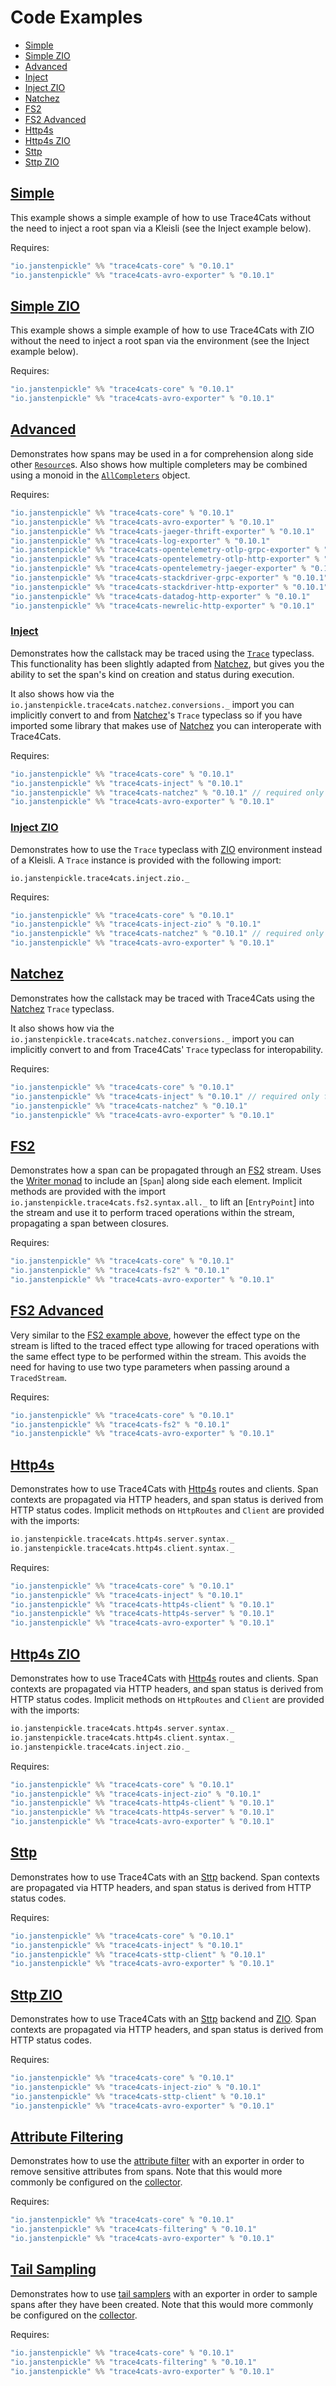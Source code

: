 # Code Examples

 * [Simple](#simple)
 * [Simple ZIO](#simple-zio)
 * [Advanced](#advanced)
 * [Inject](#inject)
 * [Inject ZIO](#inject-zio)
 * [Natchez](#natchez)
 * [FS2](#fs2)
 * [FS2 Advanced](#fs2-advanced)
 * [Http4s](#http4s)
 * [Http4s ZIO](#http4s-zio)
 * [Sttp](#http4s)
 * [Sttp ZIO](#http4s-zio)

## [Simple](../modules/example/src/main/scala/io/janstenpickle/trace4cats/example/SimpleExample.scala)

This example shows a simple example of how to use Trace4Cats without the need to
inject a root span via a Kleisli (see the Inject example below).

Requires:

```scala
"io.janstenpickle" %% "trace4cats-core" % "0.10.1"
"io.janstenpickle" %% "trace4cats-avro-exporter" % "0.10.1"

```

## [Simple ZIO](../modules/example/src/main/scala/io/janstenpickle/trace4cats/example/SimpleZioExample.scala)

This example shows a simple example of how to use Trace4Cats with ZIO without the need to
inject a root span via the environment (see the Inject example below).

Requires:

```scala
"io.janstenpickle" %% "trace4cats-core" % "0.10.1"
"io.janstenpickle" %% "trace4cats-avro-exporter" % "0.10.1"

```

## [Advanced](../modules/example/src/main/scala/io/janstenpickle/trace4cats/example/AdvancedExample.scala)

Demonstrates how spans may be used in a for comprehension along side other [`Resource`]s.
Also shows how multiple completers may be combined using a monoid in the
[`AllCompleters`](../modules/example/src/main/scala/io/janstenpickle/trace4cats/example/AllCompleters.scala)
object.

Requires:

```scala
"io.janstenpickle" %% "trace4cats-core" % "0.10.1"
"io.janstenpickle" %% "trace4cats-avro-exporter" % "0.10.1"
"io.janstenpickle" %% "trace4cats-jaeger-thrift-exporter" % "0.10.1"
"io.janstenpickle" %% "trace4cats-log-exporter" % "0.10.1"
"io.janstenpickle" %% "trace4cats-opentelemetry-otlp-grpc-exporter" % "0.10.1"
"io.janstenpickle" %% "trace4cats-opentelemetry-otlp-http-exporter" % "0.10.1"
"io.janstenpickle" %% "trace4cats-opentelemetry-jaeger-exporter" % "0.10.1"
"io.janstenpickle" %% "trace4cats-stackdriver-grpc-exporter" % "0.10.1"
"io.janstenpickle" %% "trace4cats-stackdriver-http-exporter" % "0.10.1"
"io.janstenpickle" %% "trace4cats-datadog-http-exporter" % "0.10.1"
"io.janstenpickle" %% "trace4cats-newrelic-http-exporter" % "0.10.1"

```

### [Inject](../modules/example/src/main/scala/io/janstenpickle/trace4cats/example/InjectExample.scala)

Demonstrates how the callstack may be traced using the [`Trace`](../modules/inject/src/main/scala/io/janstenpickle/trace4cats/inject/Trace.scala)
typeclass. This functionality has been slightly adapted from [Natchez], but gives
you the ability to set the span's kind on creation and status during execution.

It also shows how via the `io.janstenpickle.trace4cats.natchez.conversions._` import
you can implicitly convert to and from [Natchez]'s `Trace` typeclass so if
you have imported some library that makes use of [Natchez] you can
interoperate with Trace4Cats.

Requires:


```scala
"io.janstenpickle" %% "trace4cats-core" % "0.10.1"
"io.janstenpickle" %% "trace4cats-inject" % "0.10.1"
"io.janstenpickle" %% "trace4cats-natchez" % "0.10.1" // required only for interop
"io.janstenpickle" %% "trace4cats-avro-exporter" % "0.10.1"

```

### [Inject ZIO](../modules/example/src/main/scala/io/janstenpickle/trace4cats/example/InjectZioExample.scala)

Demonstrates how to use the `Trace` typeclass with [ZIO] environment instead of a Kleisli. A `Trace` instance
is provided with the following import:

```
io.janstenpickle.trace4cats.inject.zio._
```

Requires:

```scala
"io.janstenpickle" %% "trace4cats-core" % "0.10.1"
"io.janstenpickle" %% "trace4cats-inject-zio" % "0.10.1"
"io.janstenpickle" %% "trace4cats-natchez" % "0.10.1" // required only for interop
"io.janstenpickle" %% "trace4cats-avro-exporter" % "0.10.1"

```

## [Natchez](../modules/example/src/main/scala/io/janstenpickle/trace4cats/example/NatchezExample.scala)

Demonstrates how the callstack may be traced with Trace4Cats using the [Natchez] `Trace`
typeclass.

It also shows how via the `io.janstenpickle.trace4cats.natchez.conversions._` import
you can implicitly convert to and from Trace4Cats' `Trace` typeclass for
interopability.

Requires:


```scala
"io.janstenpickle" %% "trace4cats-core" % "0.10.1"
"io.janstenpickle" %% "trace4cats-inject" % "0.10.1" // required only for interop
"io.janstenpickle" %% "trace4cats-natchez" % "0.10.1"
"io.janstenpickle" %% "trace4cats-avro-exporter" % "0.10.1"

```


## [FS2](../modules/example/src/main/scala/io/janstenpickle/trace4cats/example/Fs2Example.scala)

Demonstrates how a span can be propagated through an [FS2] stream. Uses the
[Writer monad](http://eed3si9n.com/herding-cats/Writer.html) to include an [`Span`] along side each element.
Implicit methods are provided with the import `io.janstenpickle.trace4cats.fs2.syntax.all._` to lift an
[`EntryPoint`] into the stream and use it to perform traced operations within the stream, propagating a span
between closures.

Requires:

```scala
"io.janstenpickle" %% "trace4cats-core" % "0.10.1"
"io.janstenpickle" %% "trace4cats-fs2" % "0.10.1"
"io.janstenpickle" %% "trace4cats-avro-exporter" % "0.10.1"

```

## [FS2 Advanced](../modules/example/src/main/scala/io/janstenpickle/trace4cats/example/Fs2AdvancedExample.scala)


Very similar to the [FS2 example above](#fs2), however the effect type on the stream is lifted to the traced effect type
allowing for traced operations with the same effect type to be performed within the stream. This avoids the need for
having to use two type parameters when passing around a `TracedStream`.

Requires:

```scala
"io.janstenpickle" %% "trace4cats-core" % "0.10.1"
"io.janstenpickle" %% "trace4cats-fs2" % "0.10.1"
"io.janstenpickle" %% "trace4cats-avro-exporter" % "0.10.1"

```

## [Http4s](../modules/example/src/main/scala/io/janstenpickle/trace4cats/example/Http4sExample.scala)

Demonstrates how to use Trace4Cats with [Http4s] routes and clients. Span contexts are propagated via HTTP headers, and
span status is derived from HTTP status codes. Implicit methods on `HttpRoutes` and `Client` are provided with the
imports:

```scala
io.janstenpickle.trace4cats.http4s.server.syntax._
io.janstenpickle.trace4cats.http4s.client.syntax._
```

Requires:

```scala
"io.janstenpickle" %% "trace4cats-core" % "0.10.1"
"io.janstenpickle" %% "trace4cats-inject" % "0.10.1"
"io.janstenpickle" %% "trace4cats-http4s-client" % "0.10.1"
"io.janstenpickle" %% "trace4cats-http4s-server" % "0.10.1"
"io.janstenpickle" %% "trace4cats-avro-exporter" % "0.10.1"

```

## [Http4s ZIO](../modules/example/src/main/scala/io/janstenpickle/trace4cats/example/Http4sZioExample.scala)

Demonstrates how to use Trace4Cats with [Http4s] routes and clients. Span contexts are propagated via HTTP headers, and
span status is derived from HTTP status codes. Implicit methods on `HttpRoutes` and `Client` are provided with the
imports:

```scala
io.janstenpickle.trace4cats.http4s.server.syntax._
io.janstenpickle.trace4cats.http4s.client.syntax._
io.janstenpickle.trace4cats.inject.zio._
```

Requires:

```scala
"io.janstenpickle" %% "trace4cats-core" % "0.10.1"
"io.janstenpickle" %% "trace4cats-inject-zio" % "0.10.1"
"io.janstenpickle" %% "trace4cats-http4s-client" % "0.10.1"
"io.janstenpickle" %% "trace4cats-http4s-server" % "0.10.1"
"io.janstenpickle" %% "trace4cats-avro-exporter" % "0.10.1"

```

## [Sttp](../modules/example/src/main/scala/io/janstenpickle/trace4cats/example/SttpExample.scala)

Demonstrates how to use Trace4Cats with an [Sttp] backend. Span contexts are propagated via HTTP headers, and
span status is derived from HTTP status codes.

Requires:

```scala
"io.janstenpickle" %% "trace4cats-core" % "0.10.1"
"io.janstenpickle" %% "trace4cats-inject" % "0.10.1"
"io.janstenpickle" %% "trace4cats-sttp-client" % "0.10.1"
"io.janstenpickle" %% "trace4cats-avro-exporter" % "0.10.1"

```

## [Sttp ZIO](../modules/example/src/main/scala/io/janstenpickle/trace4cats/example/SttpZioExample.scala)

Demonstrates how to use Trace4Cats with an [Sttp] backend and [ZIO]. Span contexts are propagated via HTTP headers, and
span status is derived from HTTP status codes.

Requires:

```scala
"io.janstenpickle" %% "trace4cats-core" % "0.10.1"
"io.janstenpickle" %% "trace4cats-inject-zio" % "0.10.1"
"io.janstenpickle" %% "trace4cats-sttp-client" % "0.10.1"
"io.janstenpickle" %% "trace4cats-avro-exporter" % "0.10.1"

```

## [Attribute Filtering](../modules/example/src/main/scala/io/janstenpickle/trace4cats/example/AttributeFiltering.scala)

Demonstrates how to use the [attribute filter](filtering.md) with an exporter in order to remove sensitive attributes
from spans. Note that this would more commonly be configured on the [collector].

Requires:

```scala
"io.janstenpickle" %% "trace4cats-core" % "0.10.1"
"io.janstenpickle" %% "trace4cats-filtering" % "0.10.1"
"io.janstenpickle" %% "trace4cats-avro-exporter" % "0.10.1"

```

## [Tail Sampling](../modules/example/src/main/scala/io/janstenpickle/trace4cats/example/TailSampling.scala)

Demonstrates how to use [tail samplers](sampling.md#tail-sampling) with an exporter in order to sample spans after they
have been created. Note that this would more commonly be configured on the [collector].

Requires:

```scala
"io.janstenpickle" %% "trace4cats-core" % "0.10.1"
"io.janstenpickle" %% "trace4cats-filtering" % "0.10.1"
"io.janstenpickle" %% "trace4cats-avro-exporter" % "0.10.1"

```

[FS2]: https://fs2.io/
[FS2 `EntryPoint`]: ../modules/fs2/src/main/scala/io/janstenpickle/trace4cats/fs2/Fs2EntryPoint.scala
[Http4s]: https://http4s.org/
[Jaeger]: https://www.jaegertracing.io/
[Log4Cats]: https://github.com/typelevel/log4cats
[Natchez]: https://github.com/tpolecat/natchez
[`native-image`]: https://www.graalvm.org/docs/reference-manual/native-image/
[OpenTelemetry]: http://opentelemetry.io
[Stackdriver Trace]: https://cloud.google.com/trace/docs/reference
[Datadog]: https://docs.datadoghq.com/api/v1/tracing/
[NewRelic]: https://docs.newrelic.com/docs/understand-dependencies/distributed-tracing/trace-api/report-new-relic-format-traces-trace-api#new-relic-guidelines
[`Resource`]: https://typelevel.org/cats-effect/datatypes/resource.html
[ZIO]: https://zio.dev
[Sttp]: https://sttp.softwaremill.com
[Kafka consumer config]: https://kafka.apache.org/26/javadoc/?org/apache/kafka/clients/consumer/ConsumerConfig.html
[Kafka producer config]: https://kafka.apache.org/26/javadoc/?org/apache/kafka/clients/producer/ProducerConfig.html
[collector]: components.md#collectors

